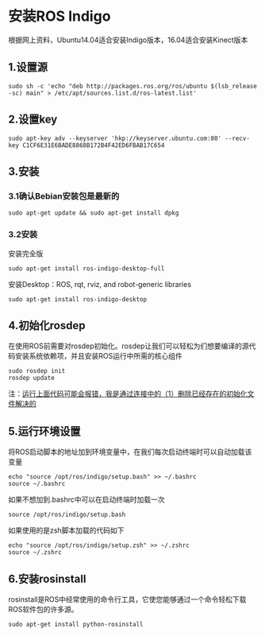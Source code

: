 # 安装ROS Indigo
根据网上资料，Ubuntu14.04适合安装Indigo版本，16.04适合安装Kinect版本

## 1.设置源
    sudo sh -c 'echo "deb http://packages.ros.org/ros/ubuntu $(lsb_release -sc) main" > /etc/apt/sources.list.d/ros-latest.list'

## 2.设置key
    sudo apt-key adv --keyserver 'hkp://keyserver.ubuntu.com:80' --recv-key C1CF6E31E6BADE8868B172B4F42ED6FBAB17C654

## 3.安装
### 3.1确认Bebian安装包是最新的
	sudo apt-get update && sudo apt-get install dpkg

### 3.2安装
安装完全版

	sudo apt-get install ros-indigo-desktop-full
安装Desktop：ROS, rqt, rviz, and robot-generic libraries

	sudo apt-get install ros-indigo-desktop

## 4.初始化rosdep
在使用ROS前需要对rosdep初始化。rosdep让我们可以轻松为们想要编译的源代码安装系统依赖项，并且安装ROS运行中所需的核心组件

    sudo rosdep init
	rosdep update
注：[运行上面代码可能会报错，我是通过连接中的（1）删除已经存在的初始化文件解决的](https://www.cnblogs.com/JuiceCat/p/12000953.html "安装ROS时sudo rosdep init指令报错 最全解决方法")

## 5.运行环境设置
将ROS启动脚本的地址加到环境变量中，在我们每次启动终端时可以自动加载该变量

	echo "source /opt/ros/indigo/setup.bash" >> ~/.bashrc
	source ~/.bashrc

如果不想加到.bashrc中可以在启动终端时加载一次

	source /opt/ros/indigo/setup.bash

如果使用的是zsh脚本加载的代码如下

	echo "source /opt/ros/indigo/setup.zsh" >> ~/.zshrc
	source ~/.zshrc

## 6.安装rosinstall
rosinstall是ROS中经常使用的命令行工具，它使您能够通过一个命令轻松下载ROS软件包的许多源。
	
	sudo apt-get install python-rosinstall